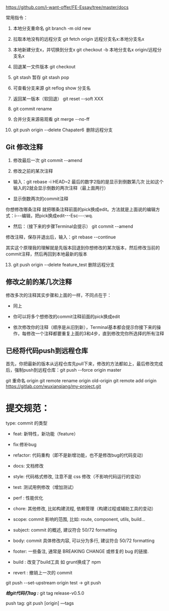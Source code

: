 https://github.com/i-want-offer/FE-Essay/tree/master/docs 

常用指令：
1. 本地分支重命名 git branch -m old new 
2. 拉取本地没有的远程分支            git fetch origin  远程分支名x:本地分支名x 

3. 本地新建分支x，并切换到分支x    git checkout -b 本地分支名x   origin/远程分支名x     

4. 回退某一文件版本                     git checkout <hash> <filename>              

5. git  stash  暂存                                      git stash pop 

6. 可查看分支来源                          git reflog show 分支名    

7. 返回某一版本（软回退）            git reset --soft XXX                               

8. git  commit rename 

9. 合并分支来源易观看                   git merge  --no-ff      

10. git push origin --delete Chapater6     删除远程分支 

## Git 修改注释  

1. 修改最后一次      git commit --amend 

2. 修改之前的某次注释 

- 输入：git rebase -i HEAD~2 
最后的数字2指的是显示到倒数第几次 比如这个输入的2就会显示倒数的两次注释（最上面两行） 

- 显示倒数两次的commit注释 

你想修改哪条注释 就把哪条注释前面的pick换成edit。方法就是上面说的编辑方式：i---编辑，把pick换成edit---Esc---:wq. 

- 然后：（接下来的步骤Terminal会提示） 
git commit --amend 

 

修改注释，保存并退出后，输入：git rebase --continue 

 

其实这个原理我的理解就是先版本回退到你想修改的某次版本，然后修改当前的commit注释，然后再回到本地最新的版本 

13. git push origin --delete feature_test 删除远程分支 

## 修改之前的某几次注释 

修改多次的注释其实步骤和上面的一样，不同点在于： 

- 同上 

- 你可以将多个想修改的commit注释前面的pick换成edit  

- 依次修改你的注释（顺序是从旧到新），Terminal基本都会提示你接下来的操作，每修改一个注释都要重复上面的3和4步，直到修改完你所选择的所有注释 

## 已经将代码push到远程仓库 

首先，你把最新的版本从远程仓库先pull下来，修改的方法都如上，最后修改完成后，强制push到远程仓库：git push --force origin master 


git 重命名 origin 
git remote rename origin old-origin 
git remote add origin https://gitlab.com/wuxianqiang/my-project.git 

 
# 提交规范： 

type: commit 的类型 

 

- feat: 新特性，新功能（feature） 
- fix:修补bug  
- refactor: 代码重构（即不是新增功能，也不是修改bug的代码变动） 
- docs: 文档修改 
- style: 代码格式修改, 注意不是 css 修改（不影响代码运行的变动） 

- test: 测试用例修改（增加测试） 

- perf : 性能优化 

- chore: 其他修改, 比如构建流程, 依赖管理（构建过程或辅助工具的变动） 

- scope: commit 影响的范围, 比如: route, component, utils, build... 

- subject: commit 的概述, 建议符合 50/72 formatting 
- body: commit 具体修改内容, 可以分为多行, 建议符合 50/72 formatting 
- footer: 一些备注, 通常是 BREAKING CHANGE 或修复的 bug 的链接. 

- build : 改变了build工具 如 grunt换成了 npm 
- revert : 撤销上一次的 commit 

 
git push --set-upstream origin test 
-> git push

***给git代码打tag :***    git tag release-v0.5.0 

 push tag:  git push [origin] —tags 